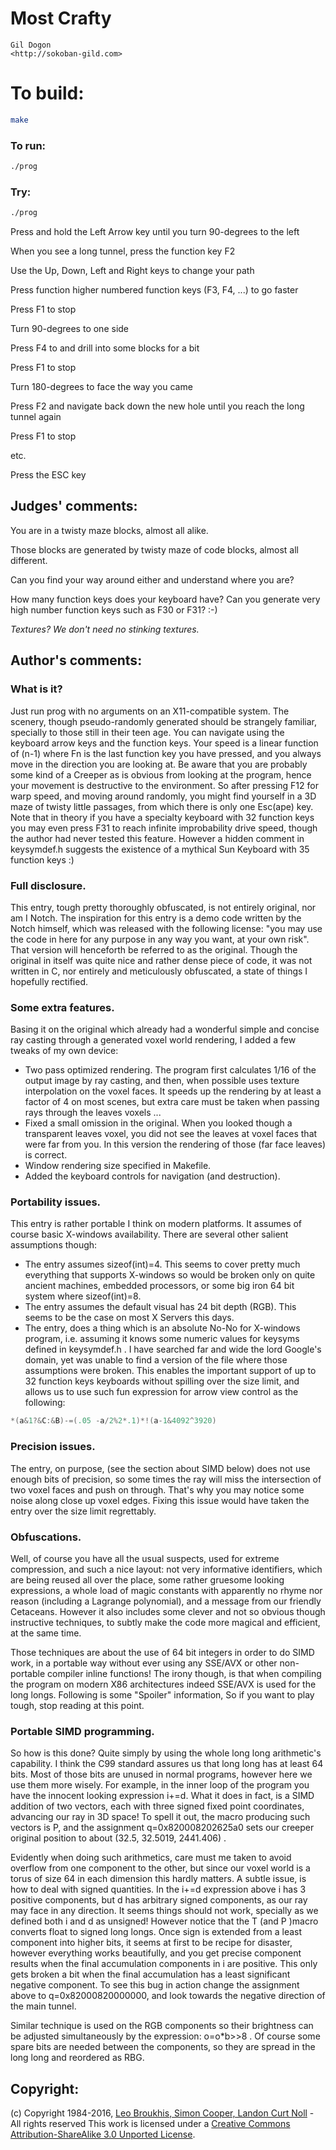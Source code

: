 # Most Crafty

    Gil Dogon  
    <http://sokoban-gild.com>  

# To build:

```sh
make
```

### To run:

```sh
./prog
```

### Try:

```sh
./prog
```

Press and hold the Left Arrow key until you turn 90-degrees to the left

When you see a long tunnel, press the function key F2

Use the Up, Down, Left and Right keys to change your path

Press function higher numbered function keys (F3, F4, ...) to go faster

Press F1 to stop

Turn 90-degrees to one side

Press F4 to and drill into some blocks for a bit

Press F1 to stop

Turn 180-degrees to face the way you came

Press F2 and navigate back down the new hole until you reach the long tunnel again

Press F1 to stop

etc.

Press the ESC key

## Judges' comments:

You are in a twisty maze blocks, almost all alike.

Those blocks are generated by  twisty maze of code blocks, almost all different.

Can you find your way around either and understand where you are?

How many function keys does your keyboard have?  Can you generate very high number function keys such as F30 or F31?  :-)

*Textures? We don't need no stinking textures.*

## Author's comments:

### What is it?

Just run prog with no arguments on an X11-compatible system. The scenery, though pseudo-randomly generated should be strangely familiar, specially to those still in their teen age. You can navigate using the keyboard arrow keys and the function keys. Your speed is a linear function of (n-1) where Fn is the last function key you have pressed, and you always move in the direction you are looking at. Be aware that you are probably some kind of a Creeper as is obvious from looking at the program, hence your movement is destructive to the environment. So after pressing F12 for warp speed, and moving around randomly, you might find yourself in a 3D maze of twisty little passages, from which there is only one Esc(ape) key. Note that in theory if you have a specialty keyboard with 32 function keys you may even press F31 to reach infinite improbability drive speed, though the author had never tested this feature. However a hidden comment in keysymdef.h suggests the existence of a mythical Sun Keyboard with 35 function keys :)

### Full disclosure.
This entry, tough pretty thoroughly obfuscated, is not entirely original, nor am I Notch. The inspiration for this entry is a demo code written by the Notch himself, which was released with the following  license: "you may use the code in here for any purpose in any way you want, at your own risk". That version will henceforth be referred to as the original. Though the original in itself was quite nice and rather dense piece of code, it was not written in C, nor entirely and meticulously obfuscated, a state of things I hopefully rectified.

### Some extra features.

Basing it on the original which already had a wonderful simple and concise ray casting through a generated voxel world rendering, I added a few tweaks of my own device:

* Two pass optimized rendering. The program first calculates 1/16 of the output image by ray casting, and then, when possible uses texture interpolation on the voxel faces. It speeds up the rendering by at least a factor of 4 on most scenes, but extra care must be taken when passing rays through the leaves voxels ...
* Fixed a small omission in the original. When you looked though a transparent leaves voxel, you did not see the leaves at voxel faces that were far from you. In this version the rendering of those (far face leaves) is correct.
* Window rendering size specified in Makefile.
* Added the keyboard controls for navigation (and destruction).

### Portability issues.

This entry is rather portable I think on modern platforms. It assumes of course basic X-windows availability. There are several other salient assumptions though:

* The entry assumes sizeof(int)=4. This seems to cover pretty much everything that supports X-windows so would be broken only on quite ancient machines, embedded processors, or some big iron 64 bit system where sizeof(int)=8.
* The entry assumes the default visual has 24 bit depth (RGB). This seems to be the case on most X Servers this days.
* The entry, does a thing which is an absolute No-No for X-windows program, i.e. assuming it knows some numeric values for keysyms defined in keysymdef.h . I have searched far and wide the lord Google's domain, yet was unable to find a version of the file where those assumptions were broken. This enables the important support of up to 32 function keys keyboards without spilling over the size limit, and allows us to use such fun expression for arrow view control as the following:

```c
*(a&1?&C:&B)-=(.05 -a/2%2*.1)*!(a-1&4092^3920)
```

### Precision issues.

The entry, on purpose, (see the section about SIMD below) does not use enough bits of precision, so some times the ray will miss the intersection of two voxel faces and push on through. That's why you may notice some noise along close up voxel edges. Fixing this issue would have taken the entry over the size limit regrettably.

### Obfuscations.

Well, of course you have all the usual suspects, used for extreme compression, and such a nice layout: not very informative identifiers, which are being reused all over the place, some rather gruesome looking expressions, a whole load of magic constants with apparently no rhyme nor reason (including a Lagrange polynomial), and a message from our friendly Cetaceans. However it also includes some clever and not so obvious though instructive techniques, to subtly make the code more magical and efficient, at the same time.

Those techniques are about the use of 64 bit integers in order to do SIMD work, in a portable way without ever using any SSE/AVX or other non-portable compiler inline functions! The irony though, is that when compiling the program on modern X86 architectures indeed SSE/AVX is used for the long longs.
Following is some "Spoiler" information, So if you want to play tough, stop reading at this point.

### Portable SIMD programming.

So how is this done? Quite simply by using the whole long long arithmetic's capability. I think the C99 standard assures us that long long has at least 64 bits. Most of those bits are unused in normal programs, however here we use them more wisely. For example, in the inner loop of the program you have the innocent looking expression i+=d. What it does in fact, is a SIMD addition of two vectors, each with three signed fixed point coordinates, advancing our ray in 3D space! 
To spell it out, the macro producing such vectors is P, and the assignment q=0x820008202625a0 sets our creeper original position to about (32.5, 32.5019, 2441.406) . 

Evidently when doing such arithmetics, care must me taken to avoid overflow from one component to the other, but since our voxel world is a torus of size 64 in each dimension this hardly matters. A subtle issue, is how to deal with signed quantities. In the i+=d expression above i has 3 positive components, but d has arbitrary signed components, as our ray may face in any direction. It seems things should not work, specially as we defined both i and d as unsigned! However notice that the T (and P )macro converts float to  signed long longs. Once sign is extended from a least component into higher bits, it seems at first to be recipe for disaster, however everything works beautifully, and you get precise component results when the final accumulation components in i are positive. This only gets broken a bit when the final accumulation has a least significant negative component. To see this bug in action change the assignment above to q=0x82000820000000, and look towards the negative direction of the main tunnel.

Similar technique is used on the RGB components so their brightness can be adjusted simultaneously by the expression: o=o*b>>8 . Of course some spare bits are needed between the components, so they are spread in the long long and reordered as RBG.

## Copyright:

(c) Copyright 1984-2016, [Leo Broukhis, Simon Cooper, Landon Curt Noll][judges] - All rights reserved
This work is licensed under a [Creative Commons Attribution-ShareAlike 3.0 Unported License][cc].

[judges]: http://www.ioccc.org/judges.html
[cc]: http://creativecommons.org/licenses/by-sa/3.0/
